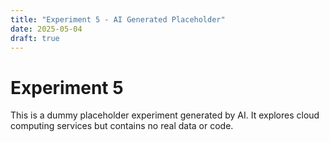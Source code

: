 ```yaml
---
title: "Experiment 5 - AI Generated Placeholder"
date: 2025-05-04
draft: true
---
```


# Experiment 5

This is a dummy placeholder experiment generated by AI. It explores cloud computing services but contains no real data or code.
